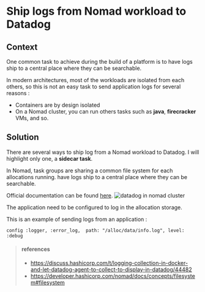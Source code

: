 # Ship logs from Nomad workload to Datadog
## Context
One common task to achieve during the build of a platform is to
have logs ship to a central place where they can be searchable.

In modern architectures, most of the workloads are isolated from each others, so this is 
not an easy task to send application logs for several reasons : 
- Containers are by design isolated
- On a Nomad cluster, you can run others tasks such as **java**, **firecracker** VMs, and so.

## Solution

There are several ways to ship log from a Nomad workload to Datadog.
I will highlight only one, a **sidecar task**.

In Nomad, task groups are sharing a common file system for each allocations running.
have logs ship to a central place where they can be searchable.

Official documentation can be found
[here](https://developer.hashicorp.com/nomad/docs/concepts/filesystem#filesystem).
![datadog in nomad
cluster](datadog_shipping_with_a_sidecar_task.png)

The application need to be configured to log in the allocation storage.

This is an example of sending logs from an application : 

``
config :logger, :error_log, 
    path: "/alloc/data/info.log",
    level: :debug
``
> #### references
> - https://discuss.hashicorp.com/t/logging-collection-in-docker-and-let-datadog-agent-to-collect-to-display-in-datadog/44482
> - https://developer.hashicorp.com/nomad/docs/concepts/filesystem#filesystem
